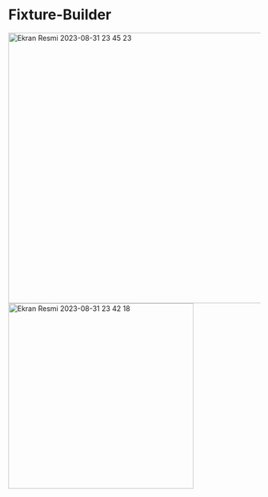 # Fixture-Builder



<img width="540" alt="Ekran Resmi 2023-08-31 23 45 23" src="https://github.com/frknkoc/Fixture-Builder/assets/93766996/38e25358-21f8-41f6-b7bc-b84d1c77f361">

<img width="370" alt="Ekran Resmi 2023-08-31 23 42 18" src="https://github.com/frknkoc/Fixture-Builder/assets/93766996/136854f8-4e0f-4404-8af2-efb2baf94584">

